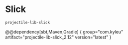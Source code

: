 # Slick

`projectile-lib-slick`

@@dependency[sbt,Maven,Gradle] {
  group="com.kyleu"
  artifact="projectile-lib-slick_2.12"
  version="latest"
}
